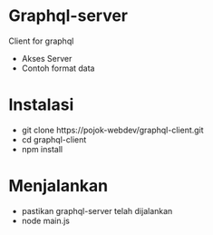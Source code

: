 # Graphql-server

Client for graphql

  - Akses Server
  - Contoh format data

# Instalasi

  - git clone https://pojok-webdev/graphql-client.git
  - cd graphql-client
  - npm install

# Menjalankan

  - pastikan graphql-server telah dijalankan 
  - node main.js
